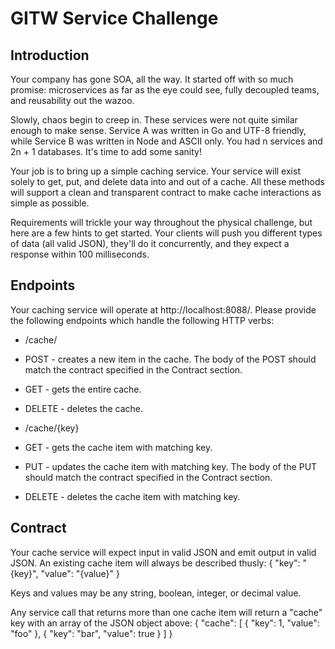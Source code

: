 GITW Service Challenge
===

Introduction
--------------------
Your company has gone SOA, all the way. It started off with so much promise: microservices as far as the eye could see, fully decoupled teams, and reusability out the wazoo.

Slowly, chaos begin to creep in. These services were not quite similar enough to make sense. Service A was written in Go and UTF-8 friendly, while Service B was written in Node and ASCII only. You had n services and 2n + 1 databases. It's time to add some sanity!

Your job is to bring up a simple caching service. Your service will exist solely to get, put, and delete data into and out of a cache. All these methods will support a clean and transparent contract to make cache interactions as simple as possible.

Requirements will trickle your way throughout the physical challenge, but here are a few hints to get started. Your clients will push you different types of data (all valid JSON), they'll do it concurrently, and they expect a response within 100 milliseconds.

Endpoints
--------------------
Your caching service will operate at http://localhost:8088/. Please provide the following endpoints which handle the following HTTP verbs:
* /cache/
 * POST - creates a new item in the cache. The body of the POST should match the contract specified in the Contract section. 
 * GET - gets the entire cache.
 * DELETE - deletes the cache.

* /cache/{key}
 * GET - gets the cache item with matching key.
 * PUT - updates the cache item with matching key. The body of the PUT should match the contract specified in the Contract section.
 * DELETE - deletes the cache item with matching key.

Contract
--------------------
Your cache service will expect input in valid JSON and emit output in valid JSON. An existing cache item will always be described thusly:
{
    "key": "{key}",
    "value": "{value}"
}

Keys and values may be any string, boolean, integer, or decimal value.

Any service call that returns more than one cache item will return a "cache" key with an array of the JSON object above:
{
    "cache": [
        {
            "key": 1,
            "value": "foo"
        },
        {
            "key": "bar",
            "value": true
        }
    ]
}

